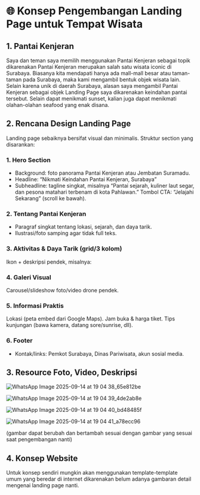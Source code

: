 # 🌐 Konsep Pengembangan Landing Page untuk Tempat Wisata

## 1. Pantai Kenjeran

Saya dan teman saya memilih menggunakan Pantai Kenjeran sebagai topik dikarenakan Pantai Kenjeran merupakan salah satu wisata iconic di Surabaya.
Biasanya kita mendapati hanya ada mall-mall besar atau taman-taman pada Surabaya, maka kami mengambil bentuk objek wisata lain. Selain karena unik di daerah Surabaya,
alasan saya mengambil Pantai Kenjeran sebagai objek Landing Page saya dikarenakan keindahan pantai tersebut. Selain dapat menikmati sunset, kalian juga dapat menikmati
olahan-olahan seafood yang enak disana.

## 2. Rencana Design Landing Page

Landing page sebaiknya bersifat visual dan minimalis. Struktur section yang disarankan:
### 1. Hero Section
- Background: foto panorama Pantai Kenjeran atau Jembatan Suramadu.
- Headline: “Nikmati Keindahan Pantai Kenjeran, Surabaya”
- Subheadline: tagline singkat, misalnya “Pantai sejarah, kuliner laut segar, dan pesona matahari terbenam di kota Pahlawan.”
Tombol CTA: “Jelajahi Sekarang” (scroll ke bawah).
### 2. Tentang Pantai Kenjeran
- Paragraf singkat tentang lokasi, sejarah, dan daya tarik.
- Ilustrasi/foto samping agar tidak full teks.
### 3. Aktivitas & Daya Tarik (grid/3 kolom)
Ikon + deskripsi pendek, misalnya:
### 4. Galeri Visual
Carousel/slideshow foto/video drone pendek.
### 5. Informasi Praktis
Lokasi (peta embed dari Google Maps).
Jam buka & harga tiket.
Tips kunjungan (bawa kamera, datang sore/sunrise, dll).
### 6. Footer
- Kontak/links: Pemkot Surabaya, Dinas Pariwisata, akun sosial media.

## 3. Resource Foto, Video, Deskripsi

![WhatsApp Image 2025-09-14 at 19 04 38_65e812be](https://github.com/user-attachments/assets/8e49be1f-c483-41f6-ba2d-7315dacc8138)

![WhatsApp Image 2025-09-14 at 19 04 39_4de2ab8e](https://github.com/user-attachments/assets/52ad1335-1c05-4981-b376-0bf4a444ed8a)

![WhatsApp Image 2025-09-14 at 19 04 40_bd48485f](https://github.com/user-attachments/assets/59b93257-6ccb-4224-8649-23237c7f62f5)

![WhatsApp Image 2025-09-14 at 19 04 41_a78ecc96](https://github.com/user-attachments/assets/3b8c393f-dca6-4dda-bde7-0885b75f8e66)

(gambar dapat berubah dan bertambah sesuai dengan gambar yang sesuai saat pengembangan nanti)

## 4. Konsep Website

Untuk konsep sendiri mungkin akan menggunakan template-template umum yang beredar di internet dikarenakan belum adanya gambaran detail mengenai landing page nanti.
